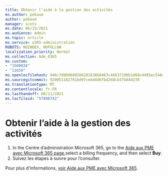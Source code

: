 ```yaml
---
title: Obtenir l’aide à la gestion des activités
ms.author: pebaum
author: pebaum
manager: scotv
ms.date: 06/15/2021
ms.audience: Admin
ms.topic: article
ms.service: o365-administration
ROBOTS: NOINDEX, NOFOLLOW
localization_priority: Normal
ms.collection: Adm_O365
ms.custom:
- "1500026"
- "11658"
ms.openlocfilehash: 946c7d86068026620163868463c4bb37108b1d60c4495ec548dc36043bce8414
ms.sourcegitcommit: 920051182781bd97ce4d4d6fbd268cb37b84d239
ms.translationtype: MT
ms.contentlocale: fr-FR
ms.lasthandoff: 08/11/2021
ms.locfileid: "57898742"
---
```

# <a name="get-business-assist"></a>Obtenir l’aide à la gestion des activités

1. In the Centre d’administration Microsoft 365, go to the [Aide aux PME avec Microsoft 365 page,](https://go.microsoft.com/fwlink/p/?linkid=2158423)select a billing frequency, and then select **Buy**.
2. Suivez les étapes à suivre pour l’consulter.

Pour plus d’informations, [voir Aide aux PME avec Microsoft 365](https://docs.microsoft.com/microsoft-365/admin/misc/business-assist).